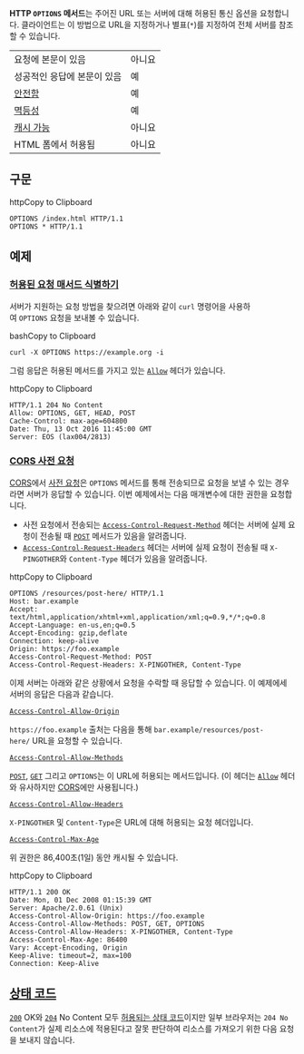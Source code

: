 **HTTP `OPTIONS` 메서드**는 주어진 URL 또는 서버에 대해 허용된 통신 옵션을 요청합니다. 클라이언트는 이 방법으로 URL을 지정하거나 별표(`*`)를 지정하여 전체 서버를 참조할 수 있습니다.

|   |   |
|---|---|
|요청에 본문이 있음|아니요|
|성공적인 응답에 본문이 있음|예|
|[안전함](https://developer.mozilla.org/ko/docs/Glossary/Safe)|예|
|[멱등성](https://developer.mozilla.org/ko/docs/Glossary/Idempotent)|예|
|[캐시 가능](https://developer.mozilla.org/ko/docs/Glossary/Cacheable)|아니요|
|HTML 폼에서 허용됨|아니요|

## 구문

httpCopy to Clipboard

```
OPTIONS /index.html HTTP/1.1
OPTIONS * HTTP/1.1
```

## 예제

### [허용된 요청 매서드 식별하기](https://developer.mozilla.org/ko/docs/Web/HTTP/Reference/Methods/OPTIONS#%ED%97%88%EC%9A%A9%EB%90%9C_%EC%9A%94%EC%B2%AD_%EB%A7%A4%EC%84%9C%EB%93%9C_%EC%8B%9D%EB%B3%84%ED%95%98%EA%B8%B0)

서버가 지원하는 요청 방법을 찾으려면 아래와 같이 `curl` 명령어을 사용하여 `OPTIONS` 요청을 보내볼 수 있습니다.

bashCopy to Clipboard

```
curl -X OPTIONS https://example.org -i
```

그럼 응답은 허용된 메서드를 가지고 있는 [`Allow`](https://developer.mozilla.org/ko/docs/Web/HTTP/Reference/Headers/Allow) 헤더가 있습니다.

httpCopy to Clipboard

```
HTTP/1.1 204 No Content
Allow: OPTIONS, GET, HEAD, POST
Cache-Control: max-age=604800
Date: Thu, 13 Oct 2016 11:45:00 GMT
Server: EOS (lax004/2813)
```

### [CORS 사전 요청](https://developer.mozilla.org/ko/docs/Web/HTTP/Reference/Methods/OPTIONS#cors_%EC%82%AC%EC%A0%84_%EC%9A%94%EC%B2%AD)

[CORS](https://developer.mozilla.org/ko/docs/Web/HTTP/Guides/CORS)에서 [사전 요청](https://developer.mozilla.org/ko/docs/Glossary/Preflight_request)은 `OPTIONS` 메서드를 통해 전송되므로 요청을 보낼 수 있는 경우라면 서버가 응답할 수 있습니다. 이번 예제에서는 다음 매개변수에 대한 권한을 요청합니다.

- 사전 요청에서 전송되는 [`Access-Control-Request-Method`](https://developer.mozilla.org/ko/docs/Web/HTTP/Reference/Headers/Access-Control-Request-Method) 헤더는 서버에 실제 요청이 전송될 때 [`POST`](https://developer.mozilla.org/ko/docs/Web/HTTP/Reference/Methods/POST) 메서드가 있음을 알려줍니다.
- [`Access-Control-Request-Headers`](https://developer.mozilla.org/ko/docs/Web/HTTP/Reference/Headers/Access-Control-Request-Headers) 헤더는 서버에 실제 요청이 전송될 때 `X-PINGOTHER`와 `Content-Type` 헤더가 있음을 알려줍니다.

httpCopy to Clipboard

```
OPTIONS /resources/post-here/ HTTP/1.1
Host: bar.example
Accept: text/html,application/xhtml+xml,application/xml;q=0.9,*/*;q=0.8
Accept-Language: en-us,en;q=0.5
Accept-Encoding: gzip,deflate
Connection: keep-alive
Origin: https://foo.example
Access-Control-Request-Method: POST
Access-Control-Request-Headers: X-PINGOTHER, Content-Type
```

이제 서버는 아래와 같은 상황에서 요청을 수락할 때 응답할 수 있습니다. 이 예제에세 서버의 응답은 다음과 같습니다.

[`Access-Control-Allow-Origin`](https://developer.mozilla.org/ko/docs/Web/HTTP/Reference/Headers/Access-Control-Allow-Origin)

`https://foo.example` 출처는 다음을 통해 `bar.example/resources/post-here/` URL을 요청할 수 있습니다.

[`Access-Control-Allow-Methods`](https://developer.mozilla.org/ko/docs/Web/HTTP/Reference/Headers/Access-Control-Allow-Methods)

[`POST`](https://developer.mozilla.org/ko/docs/Web/HTTP/Reference/Methods/POST), [`GET`](https://developer.mozilla.org/ko/docs/Web/HTTP/Reference/Methods/GET) 그리고 `OPTIONS`는 이 URL에 허용되는 메서드입니다. (이 헤더는 [`Allow`](https://developer.mozilla.org/ko/docs/Web/HTTP/Reference/Headers/Allow) 헤더와 유사하지만 [CORS](https://developer.mozilla.org/ko/docs/Web/HTTP/Guides/CORS)에만 사용됩니다.)

[`Access-Control-Allow-Headers`](https://developer.mozilla.org/ko/docs/Web/HTTP/Reference/Headers/Access-Control-Allow-Headers)

`X-PINGOTHER` 및 `Content-Type`은 URL에 대해 허용되는 요청 헤더입니다.

[`Access-Control-Max-Age`](https://developer.mozilla.org/ko/docs/Web/HTTP/Reference/Headers/Access-Control-Max-Age)

위 권한은 86,400초(1일) 동안 캐시될 수 있습니다.

httpCopy to Clipboard

```
HTTP/1.1 200 OK
Date: Mon, 01 Dec 2008 01:15:39 GMT
Server: Apache/2.0.61 (Unix)
Access-Control-Allow-Origin: https://foo.example
Access-Control-Allow-Methods: POST, GET, OPTIONS
Access-Control-Allow-Headers: X-PINGOTHER, Content-Type
Access-Control-Max-Age: 86400
Vary: Accept-Encoding, Origin
Keep-Alive: timeout=2, max=100
Connection: Keep-Alive
```

## [상태 코드](https://developer.mozilla.org/ko/docs/Web/HTTP/Reference/Methods/OPTIONS#%EC%83%81%ED%83%9C_%EC%BD%94%EB%93%9C)

[`200`](https://developer.mozilla.org/ko/docs/Web/HTTP/Reference/Status/200) OK와 [`204`](https://developer.mozilla.org/ko/docs/Web/HTTP/Reference/Status/204) No Content 모두 [허용되는 상태 코드](https://fetch.spec.whatwg.org/#ref-for-ok-status)이지만 일부 브라우저는 `204 No Content`가 실제 리소스에 적용된다고 잘못 판단하여 리소스를 가져오기 위한 다음 요청을 보내지 않습니다.